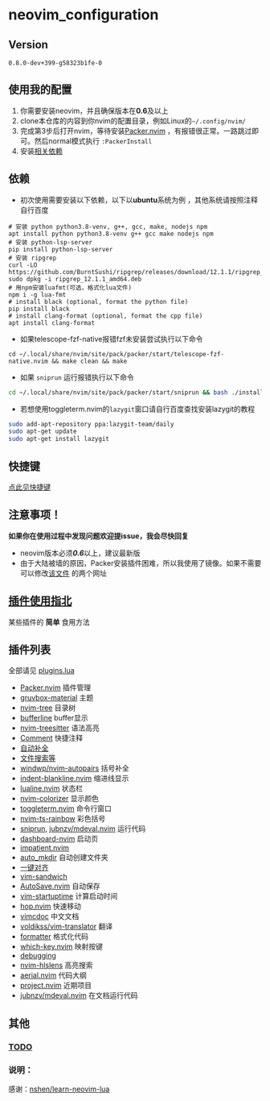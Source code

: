 # neovim_configuration  

## Version
`0.8.0-dev+399-g58323b1fe-0`

## 使用我的配置
1. 你需要安装neovim，并且确保版本在**0.6**及以上
2. clone本仓库的内容到你nvim的配置目录，例如Linux的`~/.config/nvim/`
3. 完成第3步后打开nvim，等待安装[Packer.nvim](./docs/plugins/packer.md) ，有报错很正常。一路跳过即可。然后normal模式执行 `:PackerInstall`
4. 安装[相关依赖](https://github.com/XXiaoA/neovim-configuration#依赖)


## 依赖
* 初次使用需要安装以下依赖，以下以**ubuntu**系统为例 ，其他系统请按照注释自行百度
```
# 安装 python python3.8-venv, g++, gcc, make, nodejs npm
apt install python python3.8-venv g++ gcc make nodejs npm
# 安装 python-lsp-server
pip install python-lsp-server  
# 安装 ripgrep
curl -LO https://github.com/BurntSushi/ripgrep/releases/download/12.1.1/ripgrep_12.1.1_amd64.deb
sudo dpkg -i ripgrep_12.1.1_amd64.deb
# 用npm安装luafmt(可选，格式化lua文件)
npm i -g lua-fmt
# install black (optional, format the python file)
pip install black
# install clang-format (optional, format the cpp file)
apt install clang-format
 ```

* 如果telescope-fzf-native报错fzf未安装尝试执行以下命令
```
cd ~/.local/share/nvim/site/pack/packer/start/telescope-fzf-native.nvim && make clean && make
```

* 如果 `sniprun` 运行报错执行以下命令
```bash
cd ~/.local/share/nvim/site/pack/packer/start/sniprun && bash ./install.sh 1
```

* 若想使用toggleterm.nvim的`lazygit`窗口请自行百度查找安装lazygit的教程
```bash
sudo add-apt-repository ppa:lazygit-team/daily
sudo apt-get update
sudo apt-get install lazygit
```


## 快捷键
[点此见快捷键](./docs/keybindings.md)  


## 注意事项！
**如果你在使用过程中发现问题欢迎提issue，我会尽快回复**

* neovim版本必须***0.6***以上，建议最新版  
* 由于大陆被墙的原因，Packer安装插件困难，所以我使用了镜像。如果不需要可以修改[该文件](https://github.com/XXiaoA/neovim-configuration/blob/master/lua/plugins.lua) 的两个网址


## [插件使用指北](./docs/allPlugins.md)
某些插件的 **简单** 食用方法

## 插件列表
全部请见 [plugins.lua](./lua/plugins.lua#L18)
* [Packer.nvim](https://github.com/wbthomason/packer.nvim) 插件管理
* [gruvbox-material](https://github.com/sainnhe/gruvbox-material) 主题
* [nvim-tree](https://github.com/kyazdani42/nvim-tree.lua) 目录树
* [bufferline](https://github.com/akinsho/bufferline.nvim) buffer显示
* [nvim-treesitter](https://github.com/nvim-treesitter/nvim-treesitter) 语法高亮
* [Comment](https://github.com/numToStr/Comment.nvim) 快捷注释
* [自动补全](https://github.com/hrsh7th/nvim-cmp)  
* [文件搜索等](https://github.com/nvim-telescope/telescope.nvim)
* [windwp/nvim-autopairs](https://github.com/windwp/nvim-autopairs) 括号补全
* [indent-blankline.nvim](https://github.com/lukas-reineke/indent-blankline.nvim) 缩进线显示
* [lualine.nvim](https://github.com/nvim-lualine/lualine.nvim) 状态栏 
* [nvim-colorizer](https://github.com/norcalli/nvim-colorizer.lua) 显示颜色
* [toggleterm.nvim](https://github.com/akinsho/toggleterm.nvim) 命令行窗口
* [nvim-ts-rainbow](https://github.com/p00f/nvim-ts-rainbow) 彩色括号
* [sniprun](https://github.com/michaelb/sniprun), [jubnzv/mdeval.nvim](https://github.com/jubnzv/mdeval.nvim) 运行代码
* [dashboard-nvim](https://github.com/glepnir/dashboard-nvim) 启动页
* [impatient.nvim](https://github.com/lewis6991/impatient.nvim)
* [auto_mkdir](https://github.com/DataWraith/auto_mkdir) 自动创建文件夹
* [一键对齐](https://github.com/junegunn/vim-easy-align) 
* [vim-sandwich](https://github.com/machakann/vim-sandwich) 
* [AutoSave.nvim](https://github.com/Pocco81/AutoSave.nvim) 自动保存
* [vim-startuptime](https://github.com/dstein64/vim-startuptime) 计算启动时间
* [hop.nvim](https://github.com/phaazon/hop.nvim) 快速移动
* [vimcdoc](https://github.com/yianwillis/vimcdoc) 中文文档
* [voldikss/vim-translator](https://github.com/voldikss/vim-translator) 翻译
* [formatter](https://github.com/mhartington/formatter.nvim) 格式化代码
* [which-key.nvim](https://github.com/folke/which-key.nvim) 映射按键
* [debugging](https://github.com/mfussenegger/nvim-dap)
* [nvim-hlslens](https://github.com/kevinhwang91/nvim-hlslens) 高亮搜索
* [aerial.nvim](https://github.com/stevearc/aerial.nvim) 代码大纲
* [project.nvim](https://github.com/ahmedkhalf/project.nvim) 近期项目
* [jubnzv/mdeval.nvim](https://github.com/jubnzv/mdeval.nvim) 在文档运行代码

## 其他
### [TODO](./TODO.md)
### 说明：
感谢：[nshen/learn-neovim-lua](https://github.com/nshen/learn-neovim-lua/tree/bak)
